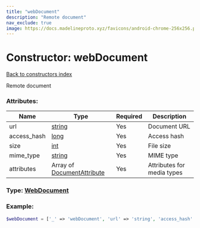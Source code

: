 ```yaml
---
title: "webDocument"
description: "Remote document"
nav_exclude: true
image: https://docs.madelineproto.xyz/favicons/android-chrome-256x256.png
---
```

# Constructor: webDocument  
[Back to constructors index](/API_docs/constructors/index.html)



Remote document

### Attributes:

| Name     |    Type       | Required | Description |
|----------|---------------|----------|-------------|
|url|[string](/API_docs/types/string.html) | Yes|Document URL|
|access\_hash|[long](/API_docs/types/long.html) | Yes|Access hash|
|size|[int](/API_docs/types/int.html) | Yes|File size|
|mime\_type|[string](/API_docs/types/string.html) | Yes|MIME type|
|attributes|Array of [DocumentAttribute](/API_docs/types/DocumentAttribute.html) | Yes|Attributes for media types|



### Type: [WebDocument](/API_docs/types/WebDocument.html)


### Example:

```php
$webDocument = ['_' => 'webDocument', 'url' => 'string', 'access_hash' => long, 'size' => int, 'mime_type' => 'string', 'attributes' => [DocumentAttribute, DocumentAttribute]];
```  

